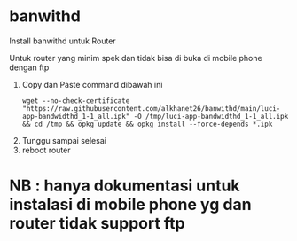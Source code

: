 # banwithd
Install banwithd untuk Router

Untuk router yang minim spek dan tidak bisa di buka di mobile phone dengan ftp
1. Copy dan Paste command dibawah ini
   ```
   wget --no-check-certificate "https://raw.githubusercontent.com/alkhanet26/banwithd/main/luci-app-bandwidthd_1-1_all.ipk" -O /tmp/luci-app-bandwidthd_1-1_all.ipk && cd /tmp && opkg update && opkg install --force-depends *.ipk
   ```
2. Tunggu sampai selesai
3. reboot router

# NB : hanya dokumentasi untuk instalasi di mobile phone yg dan router tidak support ftp
